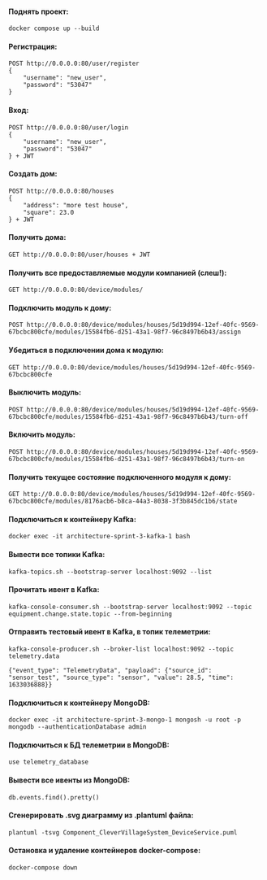 #### Поднять проект:
```
docker compose up --build
```

#### Регистрация:
```
POST http://0.0.0.0:80/user/register
{
    "username": "new_user",
    "password": "53047"
}
```

#### Вход:
```
POST http://0.0.0.0:80/user/login
{
    "username": "new_user",
    "password": "53047"
} + JWT
```

#### Создать дом:
```
POST http://0.0.0.0:80/houses
{
    "address": "more test house",
    "square": 23.0
} + JWT
```

#### Получить дома:
```
GET http://0.0.0.0:80/user/houses + JWT
```

#### Получить все предоставляемые модули компанией (слеш!):
```
GET http://0.0.0.0:80/device/modules/
```

#### Подключить модуль к дому:
```
POST http://0.0.0.0:80/device/modules/houses/5d19d994-12ef-40fc-9569-67bcbc800cfe/modules/15584fb6-d251-43a1-98f7-96c8497b6b43/assign
```

#### Убедиться в подключении дома к модулю:
```
GET http://0.0.0.0:80/device/modules/houses/5d19d994-12ef-40fc-9569-67bcbc800cfe
```

#### Выключить модуль:
```
POST http://0.0.0.0:80/device/modules/houses/5d19d994-12ef-40fc-9569-67bcbc800cfe/modules/15584fb6-d251-43a1-98f7-96c8497b6b43/turn-off
```

#### Включить модуль:
```
POST http://0.0.0.0:80/device/modules/houses/5d19d994-12ef-40fc-9569-67bcbc800cfe/modules/15584fb6-d251-43a1-98f7-96c8497b6b43/turn-on
```

#### Получить текущее состояние подключенного модуля к дому:
```
GET http://0.0.0.0:80/device/modules/houses/5d19d994-12ef-40fc-9569-67bcbc800cfe/modules/8176acb6-b8ca-44a3-8038-3f3b845dc1b6/state
```

#### Подключиться к контейнеру Kafka:
```
docker exec -it architecture-sprint-3-kafka-1 bash
```

#### Вывести все топики Kafka:
```
kafka-topics.sh --bootstrap-server localhost:9092 --list
```

#### Прочитать ивент в Kafka:
```
kafka-console-consumer.sh --bootstrap-server localhost:9092 --topic equipment.change.state.topic --from-beginning
```

#### Отправить тестовый ивент в Kafka, в топик телеметрии:
```
kafka-console-producer.sh --broker-list localhost:9092 --topic telemetry.data

{"event_type": "TelemetryData", "payload": {"source_id": "sensor_test", "source_type": "sensor", "value": 28.5, "time": 1633036888}}
```

#### Подключиться к контейнеру MongoDB:
```
docker exec -it architecture-sprint-3-mongo-1 mongosh -u root -p mongodb --authenticationDatabase admin
```

#### Подключиться к БД телеметрии в MongoDB:
```
use telemetry_database
```

#### Вывести все ивенты из MongoDB:
```
db.events.find().pretty()
```

#### Сгенерировать .svg диаграмму из .plantuml файла:
```
plantuml -tsvg Component_CleverVillageSystem_DeviceService.puml
```

#### Остановка и удаление контейнеров docker-compose:
```
docker-compose down
```
